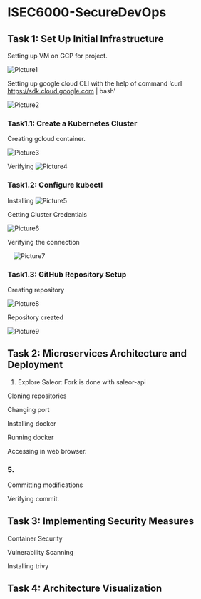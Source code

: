 # ISEC6000-SecureDevOps


## Task 1: Set Up Initial Infrastructure
Setting up VM on GCP for project.

 
![Picture1](https://github.com/user-attachments/assets/90720edc-d57b-4721-8b12-86acec32c8d6)


Setting up google cloud CLI with the help of command ‘curl https://sdk.cloud.google.com | bash’



![Picture2](https://github.com/user-attachments/assets/ef150c38-8888-4ee3-bc4a-805f3e6e729b)


 

 

### Task1.1: Create a Kubernetes Cluster
Creating gcloud container.

 ![Picture3](https://github.com/user-attachments/assets/d393bd2b-b9e6-40b0-890c-007314991ba3)


Verifying 
 ![Picture4](https://github.com/user-attachments/assets/a54eaea7-4c4f-48d5-a36b-80ff4d671b10)


### Task1.2: Configure kubectl
Installing
![Picture5](https://github.com/user-attachments/assets/5ba177ef-bc77-4518-b3b0-c18b9796bb98)

 
Getting Cluster Credentials
 
![Picture6](https://github.com/user-attachments/assets/bff5e377-3f90-4fa1-b8ee-de1bf2fdac05)

Verifying the connection
 
 ![Picture7](https://github.com/user-attachments/assets/5bea9768-bd6a-47d5-a23f-dac5b12e4b3f)

### Task1.3: GitHub Repository Setup
Creating repository
 
![Picture8](https://github.com/user-attachments/assets/4decc3ab-0d7b-4752-ac44-f72b538813d4)

Repository created
 
![Picture9](https://github.com/user-attachments/assets/5e6c9a5b-cf31-4397-b1fb-6273cf9b35cf)

 

## Task 2: Microservices Architecture and Deployment
1. Explore Saleor:
Fork is done with saleor-api
 

 

 

 
 

 


Cloning repositories
 

 

Changing port
 

Installing docker
 
Running docker
 

 
Accessing in web browser.
 

### 5.
Committing modifications
 
 

 
Verifying commit.
 


## Task 3: Implementing Security Measures

Container Security
 





Vulnerability Scanning

Installing trivy
 


 


  

 

## Task 4: Architecture Visualization
 
